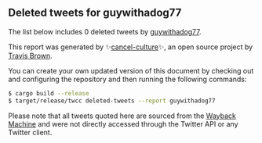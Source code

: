 ## Deleted tweets for guywithadog77

The list below includes 0 deleted tweets by
[guywithadog77](https://twitter.com/guywithadog77).



This report was generated by ✨[cancel-culture](https://github.com/travisbrown/cancel-culture)✨,
an open source project by [Travis Brown](https://twitter.com/travisbrown).

You can create your own updated version of this document by checking out and configuring the
repository and then running the following commands:

```bash
$ cargo build --release
$ target/release/twcc deleted-tweets --report guywithadog77
```

Please note that all tweets quoted here are sourced from the
[Wayback Machine](https://web.archive.org) and were not directly accessed through the Twitter API or
any Twitter client.

